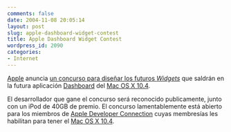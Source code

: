 ```yaml
---
comments: false
date: 2004-11-08 20:05:14
layout: post
slug: apple-dashboard-widget-contest
title: Apple Dashboard Widget Contest
wordpress_id: 2090
categories:
- Internet
---
```


[Apple](http://www.apple.com) anuncia [un concurso para diseñar los futuros _Widgets_](http://developer.apple.com/macosx/tiger/dashboard/) que saldrán en la futura aplicación [Dashboard](http://www.apple.com/es/macosx/tiger/dashboard.html) del [Mac OS X 10.4](http://www.apple.com/es/macosx/tiger/).





El desarrollador que gane el concurso será reconocido publicamente, junto con un iPod de 40GB de premio. El concurso lamentablemente está abierto para los miembros de [Apple Developer Connection](http://developer.apple.com/) cuyas membresías les habilitan para tener el [Mac OS X 10.4](http://www.apple.com/es/macosx/tiger/).




 
